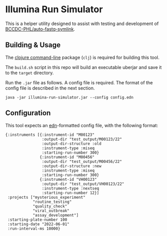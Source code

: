 # Illumina Run Simulator
This is a helper utility designed to assist with testing and development of [BCCDC-PHL/auto-fastq-symlink](https://github.com/BCCDC-PHL/auto-fastq-symlink).

## Building & Usage
The [clojure command-line](https://clojure.org/guides/install_clojure) package (`clj`) is required for building this tool.

The `build.sh` script in this repo will build an executable uberjar and save it to the `target` directory.

Run the `.jar` file as follows. A config file is required. The format of the config file is described in the next section.

```
java -jar illumina-run-simulator.jar --config config.edn
```

## Configuration
This tool expects an [edn](https://github.com/edn-format/edn)-formatted config file, with the following format:

```edn
{:instruments [{:instrument-id "M00123"
                :output-dir "test_output/M00123/22"
                :output-dir-structure :old
                :instrument-type :miseq
                :starting-run-number 300}
               {:instrument-id "M00456"
                :output-dir "test_output/M00456/22"
                :output-dir-structure :new
                :instrument-type :miseq
                :starting-run-number 300}
               {:instrument-id "VH00123"
                :output-dir "test_output/VH00123/22"
                :instrument-type :nextseq
                :starting-run-number 12}]
 :projects ["mysterious_experiment"
            "routine_testing"
            "quality_check"
            "viral_outbreak"
            "assay_development"]
 :starting-plate-number 100
 :starting-date "2022-06-01"
 :run-interval-ms 10000}
```
